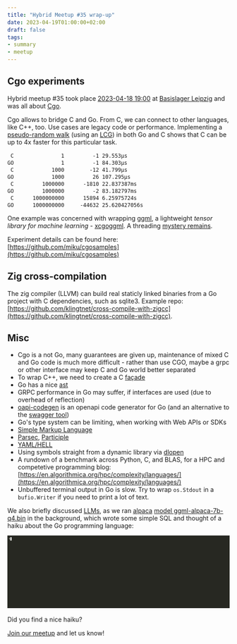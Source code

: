```yaml
---
title: "Hybrid Meetup #35 wrap-up"
date: 2023-04-19T01:00:00+02:00
draft: false
tags:
- summary
- meetup
---
```


## Cgo experiments

Hybrid meetup #35 took place [2023-04-18
19:00](https://www.meetup.com/leipzig-golang/events/290666173/) at [Basislager
Leipzig](https://www.basislager.co/) and was all about [Cgo](https://pkg.go.dev/cmd/cgo).

Cgo allows to bridge C and Go. From C, we can connect to other languages, like
C++, too. Use cases are legacy code or performance. Implementing a
[pseudo-random
walk](https://github.com/miku/cgosamples/blob/06f9ab34f0aef71f865872bfcfd391a01a626a0d/x/xcgoloop/main.go#L1-L95)
(using an [LCG](https://en.wikipedia.org/wiki/Linear_congruential_generator)) in
both Go and C shows that C can be up to 4x faster for this particular task.

```
 C               1         -1 29.553µs
GO               1         -1 84.303µs
 C            1000        -12 41.799µs
GO            1000         26 107.295µs
 C         1000000      -1810 22.837387ms
GO         1000000         -2 83.182797ms
 C      1000000000      15894 6.25975724s
GO      1000000000     -44632 25.620427056s
```

One example was concerned with wrapping
[ggml](https://github.com/ggerganov/ggml), a lightweight *tensor library for
machine learning* -
[xcgoggml](https://github.com/miku/cgosamples/tree/main/x/xcgoggml). A
threading [mystery
remains](https://github.com/miku/cgosamples/tree/main/x/xcgothreads).

Experiment details can be found here: [https://github.com/miku/cgosamples](https://github.com/miku/cgosamples)

## Zig cross-compilation

The zig compiler (LLVM) can build real staticly linked binaries from a Go
project with C dependencies, such as sqlite3. Example repo:
[https://github.com/klingtnet/cross-compile-with-zigcc](https://github.com/klingtnet/cross-compile-with-zigcc).


## Misc

* Cgo is a not Go, many guarantees are given up, maintenance of mixed C and Go
  code is much more difficult - rather than use CGO, maybe a grpc or other
interface may keep C and Go world better separated
* To wrap C++, we need to create a C [façade](https://en.wikipedia.org/wiki/Facade_pattern)
* Go has a nice [ast](https://pkg.go.dev/go/ast)
* GRPC performance in Go may suffer, if interfaces are used (due to overhead of reflection)
* [oapi-codegen](https://github.com/deepmap/oapi-codegen) is an openapi code generator for Go (and an alternative to the [swagger tool](https://github.com/OpenAPITools/openapi-generator))
* Go's type system can be limiting, when working with Web APIs or SDKs
* [Simple Markup Language](https://www.simpleml.com/)
* [Parsec](https://hackage.haskell.org/package/parsec), [Participle](https://github.com/alecthomas/participle)
* [YAML/HELL](https://ruudvanasseldonk.com/2023/01/11/the-yaml-document-from-hell)
* Using symbols straight from a dynamic library via [dlopen](https://stackoverflow.com/a/27510758/89391)
* A rundown of a benchmark across Python, C, and BLAS, for a HPC and competetive programming blog: [https://en.algorithmica.org/hpc/complexity/languages/](https://en.algorithmica.org/hpc/complexity/languages/)
* Unbuffered terminal output in Go is slow.  Try to wrap `os.Stdout` in a `bufio.Writer` if you need to print a lot of text.

We also briefly discussed
[LLMs](https://en.wikipedia.org/wiki/Large_language_model), as we ran
[alpaca](https://crfm.stanford.edu/2023/03/13/alpaca.html) [model
ggml-alpaca-7b-q4.bin](https://huggingface.co/Sosaka/Alpaca-native-4bit-ggml/blob/main/ggml-alpaca-7b-q4.bin) in the
background, which wrote some simple SQL and thought of a haiku about the Go programming language:

![](/images/578575.gif)

Did you find a nice haiku?

[Join our meetup](https://www.meetup.com/Leipzig-Golang/) and let us know!


